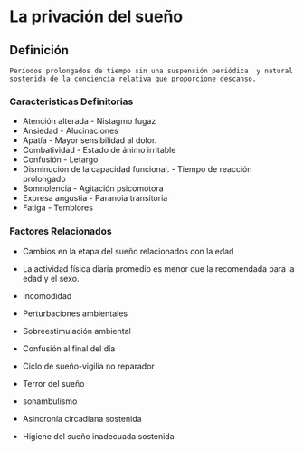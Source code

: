 # La privación del sueño
## Definición
	Períodos prolongados de tiempo sin una suspensión periódica  y natural sostenida de la conciencia relativa que proporcione descanso.

### Caracteristicas Definitorias
- Atención alterada  - Nistagmo fugaz  
- Ansiedad  - Alucinaciones  
- Apatía  - Mayor sensibilidad al dolor.  
- Combatividad  - Estado de ánimo irritable  
- Confusión  - Letargo  
- Disminución de la capacidad 
funcional.  - Tiempo de reacción 
prolongado  
- Somnolencia  - Agitación psicomotora  
- Expresa angustia  - Paranoia transitoria  
- Fatiga  - Temblores

### Factores Relacionados
- Cambios en la etapa del sueño 
relacionados con la edad   
- La actividad física diaria 
promedio es menor que la 
recomendada para la edad y 
el sexo.   
- Incomodidad   
- Perturbaciones ambientales   
- Sobreestimulación ambiental   
- Confusión al final del día   
 
- Ciclo de sueño-vigilia no reparador   
- Terror del sueño   
- sonambulismo   
- Asincronía circadiana sostenida   
- Higiene del sueño 
inadecuada sostenida

